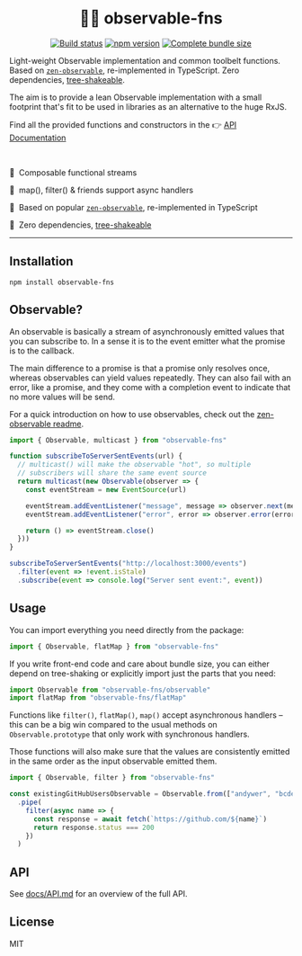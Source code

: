 <h1 align="center">
  🕵️‍♀️ observable-fns
</h1>

<p align="center">
  <a href="https://travis-ci.org/andywer/observable-fns" target="_blank"><img alt="Build status" src="https://img.shields.io/travis/andywer/observable-fns/master.svg?style=flat-square"></a>
  <a href="https://www.npmjs.com/package/observable-fns" target="_blank"><img alt="npm version" src="https://img.shields.io/npm/v/observable-fns.svg?style=flat-square"></a>
  <a href="https://bundlephobia.com/result?p=observable-fns" target="_blank"><img alt="Complete bundle size" src="https://badgen.net/bundlephobia/min/observable-fns"></a>
</p>

Light-weight Observable implementation and common toolbelt functions. Based on [`zen-observable`](https://github.com/zenparsing/zen-observable), re-implemented in TypeScript. Zero dependencies, [tree-shakeable](https://bitsofco.de/what-is-tree-shaking/).

The aim is to provide a lean Observable implementation with a small footprint that's fit to be used in libraries as an alternative to the huge RxJS.

Find all the provided functions and constructors in the 👉 [API Documentation](./docs/API.md)

<br>

🧩&nbsp;&nbsp;Composable functional streams

🚀&nbsp;&nbsp;map(), filter() & friends support async handlers

🔩&nbsp;&nbsp;Based on popular [`zen-observable`](https://github.com/zenparsing/zen-observable), re-implemented in TypeScript

🌳&nbsp;&nbsp;Zero dependencies, [tree-shakeable](https://bitsofco.de/what-is-tree-shaking/)

---

## Installation

```
npm install observable-fns
```

## Observable?

An observable is basically a stream of asynchronously emitted values that you can subscribe to. In a sense it is to the event emitter what the promise is to the callback.

The main difference to a promise is that a promise only resolves once, whereas observables can yield values repeatedly. They can also fail with an error, like a promise, and they come with a completion event to indicate that no more values will be send.

For a quick introduction on how to use observables, check out the [zen-observable readme](https://github.com/zenparsing/zen-observable).

```js
import { Observable, multicast } from "observable-fns"

function subscribeToServerSentEvents(url) {
  // multicast() will make the observable "hot", so multiple
  // subscribers will share the same event source
  return multicast(new Observable(observer => {
    const eventStream = new EventSource(url)

    eventStream.addEventListener("message", message => observer.next(message))
    eventStream.addEventListener("error", error => observer.error(error))

    return () => eventStream.close()
  }))
}

subscribeToServerSentEvents("http://localhost:3000/events")
  .filter(event => !event.isStale)
  .subscribe(event => console.log("Server sent event:", event))
```

## Usage

You can import everything you need directly from the package:

```js
import { Observable, flatMap } from "observable-fns"
```

If you write front-end code and care about bundle size, you can either depend on tree-shaking or explicitly import just the parts that you need:

```js
import Observable from "observable-fns/observable"
import flatMap from "observable-fns/flatMap"
```

Functions like `filter()`, `flatMap()`, `map()` accept asynchronous handlers – this can be a big win compared to the usual methods on `Observable.prototype` that only work with synchronous handlers.

Those functions will also make sure that the values are consistently emitted in the same order as the input observable emitted them.

```js
import { Observable, filter } from "observable-fns"

const existingGitHubUsersObservable = Observable.from(["andywer", "bcdef", "charlie"])
  .pipe(
    filter(async name => {
      const response = await fetch(`https://github.com/${name}`)
      return response.status === 200
    })
  )
```

## API

See [docs/API.md](./docs/API.md) for an overview of the full API.

## License

MIT
